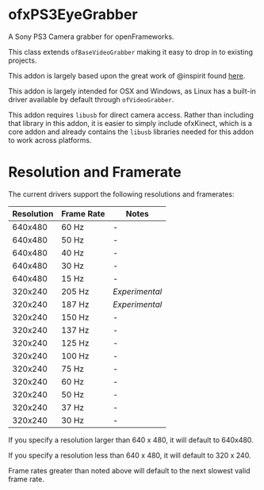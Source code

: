 ofxPS3EyeGrabber
================

A Sony PS3 Camera grabber for openFrameworks.

This class extends `ofBaseVideoGrabber` making it easy to drop in to existing projects.

This addon is largely based upon the great work of @inspirit found [here](https://github.com/inspirit/PS3EYEDriver/).

This addon is largely intended for OSX and Windows, as Linux has a built-in driver available by default through `ofVideoGrabber`.

This addon requires `libusb` for direct camera access.  Rather than including that library in this addon, it is easier to simply include ofxKinect, which is a core addon and already contains the `libusb` libraries needed for this addon to work across platforms.

# Resolution and Framerate

The current drivers support the following resolutions and framerates:

| Resolution  | Frame Rate | Notes |
| ------------- | ------------- | -- |
| 640x480 | 60 Hz | - |
| 640x480 | 50 Hz | - |
| 640x480 | 40 Hz | - |
| 640x480 | 30 Hz | - |
| 640x480 | 15 Hz | - |
| 320x240 | 205 Hz | _Experimental_ |
| 320x240 | 187 Hz | _Experimental_ |
| 320x240 | 150 Hz | - |
| 320x240 | 137 Hz | - |
| 320x240 | 125 Hz | - |
| 320x240 | 100 Hz | - |
| 320x240 | 75 Hz | - |
| 320x240 | 60 Hz | - |
| 320x240 | 50 Hz | - |
| 320x240 | 37 Hz | - |
| 320x240 | 30 Hz | - |

If you specify a resolution larger than 640 x 480, it will default to 640x480.

If you specify a resolution less than 640 x 480, it will default to 320 x 240.

Frame rates greater than noted above will default to the next slowest valid frame rate.
